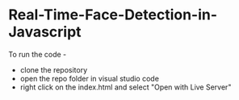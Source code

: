 # Real-Time-Face-Detection-in-Javascript
To run the code - 
- clone the repository
- open the repo folder in visual studio code
- right click on the index.html and select "Open with Live Server"
